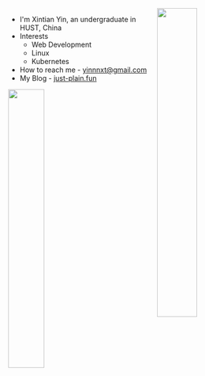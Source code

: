 <img align="right" src="https://cdn.just-plain.fun/img/image-20231218173554216.png" width="40%" />

- I'm Xintian Yin, an undergraduate in HUST, China
- Interests
  - Web Development
  - Linux
  - Kubernetes
- How to reach me - yinnnxt@gmail.com
- My Blog - [just-plain.fun](https://just-plain.fun)

<img align="left" src="https://github-readme-stats.vercel.app/api?username=YiNNx" width="38%" />

